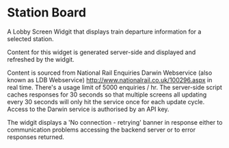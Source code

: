 Station Board
=============

A Lobby Screen Widgit that displays train departure information for
a selected station.

Content for this widget is generated server-side and displayed and
refreshed by the widgit.

Content is sourced from National Rail Enquiries Darwin Webservice
(also known as LDB Webservice) <http://www.nationalrail.co.uk/100296.aspx>
in real time. There's a usage limit of 5000 enquiries / hr. The server-side
script caches responses for 30 seconds so that multiple screens all
updating every 30 seconds will only hit the service once for each update
cycle. Access to the Darwin service is authorised by an API key.

The widgit displays a 'No connection - retrying' banner in response either to
communication problems accessing the backend server or to error
responses returned.